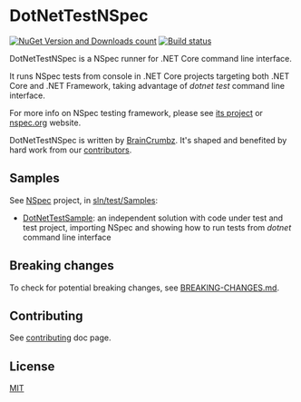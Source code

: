 # DotNetTestNSpec

[![NuGet Version and Downloads count](https://buildstats.info/nuget/dotnet-test-nspec)](https://www.nuget.org/packages/dotnet-test-nspec) [![Build status](https://ci.appveyor.com/api/projects/status/avtd9ca8mcuj4u6x/branch/master?svg=true)](https://ci.appveyor.com/project/BrainCrumbz/dotnettestnspec/branch/master)

DotNetTestNSpec is a NSpec runner for .NET Core command line interface.

It runs NSpec tests from console in .NET Core projects targeting both .NET Core and .NET Framework, taking advantage of *dotnet test* command line interface.

For more info on NSpec testing framework, please see [its project](https://github.com/nspec/NSpec) or [nspec.org](http://nspec.org/) website.

DotNetTestNSpec is written by [BrainCrumbz](http://www.braincrumbz.com). It's shaped and benefited by hard work from our [contributors](https://github.com/nspec/NSpec/contributors).

## Samples

See [NSpec](https://github.com/nspec/NSpec) project, in [sln/test/Samples](https://github.com/nspec/NSpec/tree/master/sln/test/Samples):

- [DotNetTestSample](https://github.com/nspec/NSpec/tree/master/sln/test/Samples/DotNetTestSample):
an independent solution with code under test and test project, importing NSpec and showing how to run tests from *dotnet* command line interface

## Breaking changes

To check for potential breaking changes, see [BREAKING-CHANGES.md](./BREAKING-CHANGES.md).

## Contributing

See [contributing](CONTRIBUTING.md) doc page.

## License

[MIT](./license.txt)
